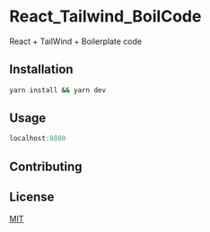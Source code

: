# React_Tailwind_BoilCode

React + TailWind + Boilerplate code

## Installation

```bash
yarn install && yarn dev
```

## Usage

```javascript
localhost:8080
```

## Contributing


## License
[MIT](https://choosealicense.com/licenses/mit/)